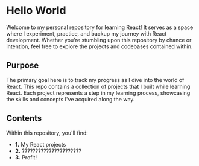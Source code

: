 # Hello World

Welcome to my personal repository for learning React! It serves as a space where I experiment, practice, and backup my journey with React development. Whether you're stumbling upon this repository by chance or intention, feel free to explore the projects and codebases contained within.

## Purpose

The primary goal here is to track my progress as I dive into the world of React. This repo contains a collection of projects that I built while learning React. Each project represents a step in my learning process, showcasing the skills and concepts I've acquired along the way.

## Contents

Within this repository, you'll find:

- **1.** My React projects
- **2.** ??????????????????????
- **3.** Profit!
